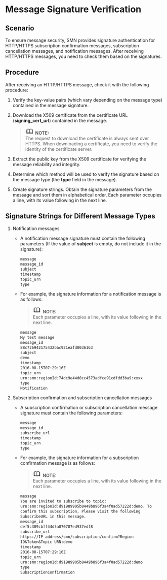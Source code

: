 # Message Signature Verification<a name="smn_ug_a9003"></a>

## Scenario<a name="section17809887144332"></a>

To ensure message security, SMN provides signature authentication for HTTP/HTTPS subscription confirmation messages, subscription cancellation messages, and notification messages. After receiving HTTP/HTTPS messages, you need to check them based on the signatures.

## Procedure<a name="section53719410101322"></a>

After receiving an HTTP/HTTPS message, check it with the following procedure:

1.  Verify the key-value pairs \(which vary depending on the message type\) contained in the message signature.
2.  Download the X509 certificate from the certificate URL \(**signing\_cert\_url**\) contained in the message.

    >![](public_sys-resources/icon-note.gif) **NOTE:**   
    >The request to download the certificate is always sent over HTTPS. When downloading a certificate, you need to verify the identity of the certificate server.  

3.  Extract the public key from the X509 certificate for verifying the message reliability and integrity.
4.  Determine which method will be used to verify the signature based on the message type \(the  **type**  field in the message\).
5.  Create signature strings. Obtain the signature parameters from the message and sort them in alphabetical order. Each parameter occupies a line, with its value following in the next line.

## **Signature Strings for Different Message Types**<a name="section39070097101940"></a>

1.  Notification messages
    -   A notification message signature must contain the following parameters \(If the value of  **subject**  is empty, do not include it in the signature\):

        ```
        message
        message_id
        subject
        timestamp
        topic_urn
        type
        ```

    -   For example, the signature information for a notification message is as follows:

        >![](public_sys-resources/icon-note.gif) **NOTE:**   
        >Each parameter occupies a line, with its value following in the next line.  

        ```
        message
        My test message
        message_id
        88c726942175432bac921eafd0036163
        subject
        demo
        timestamp
        2016-08-15T07:29:16Z
        topic_urn
        urn:smn:regionId:74dc9e44d0cc4573adfce91cdfdd3ba9:xxxx
        type
        Notification
        ```

2.  Subscription confirmation and subscription cancellation messages
    -   A subscription confirmation or subscription cancellation message signature must contain the following parameters:

        ```
        message
        message_id
        subscribe_url
        timestamp
        topic_urn
        type
        ```

    -   For example, the signature information for a subscription confirmation message is as follows:

        >![](public_sys-resources/icon-note.gif) **NOTE:**   
        >Each parameter occupies a line, with its value following in the next line.  

        ```
        message
        You are invited to subscribe to topic: urn:smn:regionId:d91989905b8449b896f3a4f0ad57222d:demo. To confirm this subscription, Please visit the following SubscribeURL in this message.
        message_id
        def5c309cbff44d5a870787ed937edf8
        subscribe_url
        https://IP address/smn/subscription/confirm?Region ID&Token&Topic URN:demo
        timestamp
        2016-08-15T07:29:16Z
        topic_urn
        urn:smn:regionId:d91989905b8449b896f3a4f0ad57222d:demo
        type
        SubscriptionConfirmation
        ```



